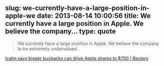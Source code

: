 slug: we-currently-have-a-large-position-in-apple-we
date: 2013-08-14 10:00:56
title: We currently have a large position in Apple. We believe the company...
type: quote
---

> We currently have a large position in Apple. We believe the company to be extremely undervalued.

[Icahn says bigger buybacks can drive Apple shares to $700 | Reuters](http://www.reuters.com/article/2013/08/13/us-apple-icahn-idUSBRE97C0S320130813)
